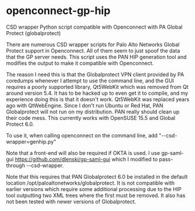 # openconnect-gp-hip
CSD wrapper Python script compatible with Openconnect with PA Global Protect (globalprotect)

There are numerous CSD wrapper scripts for Palo Alto Networks Global Protect support in Openconnect. All of them seem to just spoof the data that the GP server needs. This script uses the PAN HIP generation tool and modifies the output to make it compatible with Openconnect.

The reason I need this is that the Globalprotect VPN client provided by PA coredumps whenever I attempt to use the command line, and the GUI requires a poorly supported library, Qt5WebKit which was removed from Qt around version 5.4. It has to be hacked up to even get it to compile, and my experience doing this is that it doesn't work. Qt5WebKit was replaced years ago with QtWebEngine. Since I don't run Ubuntu or Red Hat, PAN Globalprotect will not run on my distribution. PAN really should clean up their code mess. This currently works with OpenSUSE 15.5 and Global Protect 6.0.

To use it, when calling openconnect on the command line, add "--csd-wrapper=genhip.py"

Note that a front-end will also be required if OKTA is used.  I use gp-saml-gui https://github.com/dlenski/gp-saml-gui which I modified to pass-through --csd-wrapper.

Note that this requires that PAN Globalprotect 6.0 be installed in the default location /opt/paloaltonetworks/globalprotect.  It is not compatible with earlier versions which require some additional processing due to the HIP tool outputting two XML trees where the first must be removed. It also has not been tested with newer versions of Globalprotect.
